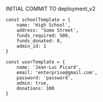 INITIAL COMMIT TO deployment_v2

    const schoolTemplate = {
        name: 'High School',
        address: 'Some Street',
        funds_required: 500,
        funds_donated: 0,
        admin_id: 1 
    }

    const userTemplate = {
        name: 'Jean-Luc Picard',
        email: 'enterprise@gmail.com',
        password: 'password',
        admin: true,
        donations: 100
    }